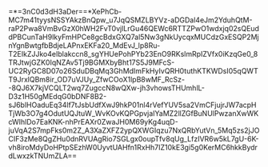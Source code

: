 =*=3nC0d3dH3aDer==*XePhCb-MC7m41tyysNSSYAkzBnQpw_u7JqQSMZLBYVz-aDGDal4eJm2YduhQtM-raP2Pwa8VmBvGzX0hWH2FvT0vjlLrGu46QEWc6RTTZPwO1wdxjq02sQEuddPBCunTaH9lkyFmHPCe8gcBdxGXQ7al5Nw3gNkUycqxMUCdzGxESQP2MjnYgnBwtgfbBdjeLAPnxEKFa20_MdEvJ_lp8Ru-T2EIkZJJko4eIblakccn8_sgYHUePohPYb23EnO9RKslmRpIZVfx0iKzqGe0_8TRJtwjGZK0IqNZAv5Tj9BGMXbyBht17S5J9MFcS-UC2RyGC8D07o26SduDBqMq3GhMdImFkHyIvQRH0tuthKTKWDsI05qQWTT9JrxlQBm8ir_OD7uVJUy_ZfwCOoX1lpB8wMF_RcSz--8QJ6X7kjVCQLT2wq7ZugccN8wQXw-jh3vhowsTHUmhlL-D3z1H50gMEdqG0bDNF8B2-sJ6blHOaduEq34lf7tJsbUdfXwJ9hkP01nl4rVefYUV5sa2VmCFjujrJW7acpHTjWb3O7g4OdutUQJtuW_WvKOvKQPGpvjaIYaMZ2llZGfBuNUlPwzanXwWKcWIhlDo7EaKNK-nhPrEAXr0ZwaJH0M69yKg4uqD-juVqA2S7mpFks0m2Z_A3XaZXFZ2ypQXWGIqzu7NxQRbYutVn_5Mq5zs2jJOCIF3zMe8QgZHu0dnRVUAgRio7SGLgx0oupTfv8qUg_LfzIVR6w5kL7gU-6K-vh8iroMdyDoHPtpSEzhW0UyvtUAHfn1RxHh7IZ10kE3gi5g0KerMC6hkkBydrdLwxzkTNUmZLA==